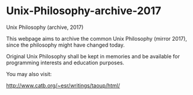 # Unix-Philosophy-archive-2017
Unix Philosophy (archive, 2017)

This webpage aims to archive the common Unix Philosophy (mirror 2017), since the philosophy might have changed today.

Original Unix Philosophy shall be kept in memories and be available for programming interests and education purposes.

You may also visit:

http://www.catb.org/~esr/writings/taoup/html/
